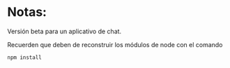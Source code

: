 # Notas:

Versión beta para un aplicativo de chat.

Recuerden que deben de reconstruir los módulos de node con el comando

```
npm install
```